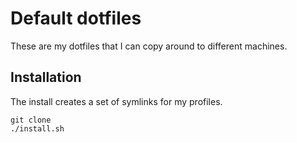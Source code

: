 # Default dotfiles
These are my dotfiles that I can copy around to different machines.

## Installation
The install creates a set of symlinks for my profiles.  

```
git clone 
./install.sh
```


